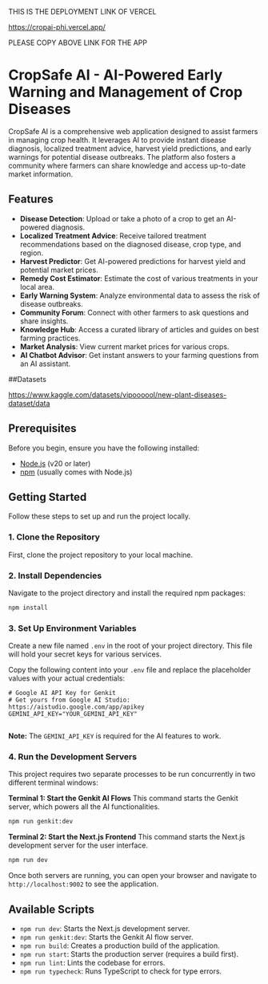 
THIS IS THE DEPLOYMENT LINK OF VERCEL 

https://cropai-phi.vercel.app/

PLEASE COPY ABOVE LINK FOR THE APP







# CropSafe AI - AI-Powered Early Warning and Management of Crop Diseases

CropSafe AI is a comprehensive web application designed to assist farmers in managing crop health. It leverages AI to provide instant disease diagnosis, localized treatment advice, harvest yield predictions, and early warnings for potential disease outbreaks. The platform also fosters a community where farmers can share knowledge and access up-to-date market information.

## Features

- **Disease Detection**: Upload or take a photo of a crop to get an AI-powered diagnosis.
- **Localized Treatment Advice**: Receive tailored treatment recommendations based on the diagnosed disease, crop type, and region.
- **Harvest Predictor**: Get AI-powered predictions for harvest yield and potential market prices.
- **Remedy Cost Estimator**: Estimate the cost of various treatments in your local area.
- **Early Warning System**: Analyze environmental data to assess the risk of disease outbreaks.
- **Community Forum**: Connect with other farmers to ask questions and share insights.
- **Knowledge Hub**: Access a curated library of articles and guides on best farming practices.
- **Market Analysis**: View current market prices for various crops.
- **AI Chatbot Advisor**: Get instant answers to your farming questions from an AI assistant.

##Datasets 

https://www.kaggle.com/datasets/vipoooool/new-plant-diseases-dataset/data

## Prerequisites

Before you begin, ensure you have the following installed:
- [Node.js](https://nodejs.org/en/) (v20 or later)
- [npm](https://www.npmjs.com/) (usually comes with Node.js)

## Getting Started

Follow these steps to set up and run the project locally.

### 1. Clone the Repository

First, clone the project repository to your local machine.

### 2. Install Dependencies

Navigate to the project directory and install the required npm packages:

```bash
npm install
```

### 3. Set Up Environment Variables

Create a new file named `.env` in the root of your project directory. This file will hold your secret keys for various services.

Copy the following content into your `.env` file and replace the placeholder values with your actual credentials:

```env
# Google AI API Key for Genkit
# Get yours from Google AI Studio: https://aistudio.google.com/app/apikey
GEMINI_API_KEY="YOUR_GEMINI_API_KEY"


```

**Note:** The `GEMINI_API_KEY` is required for the AI features to work.

### 4. Run the Development Servers

This project requires two separate processes to be run concurrently in two different terminal windows:

**Terminal 1: Start the Genkit AI Flows**
This command starts the Genkit server, which powers all the AI functionalities.

```bash
npm run genkit:dev
```

**Terminal 2: Start the Next.js Frontend**
This command starts the Next.js development server for the user interface.

```bash
npm run dev
```

Once both servers are running, you can open your browser and navigate to `http://localhost:9002` to see the application.

## Available Scripts

- `npm run dev`: Starts the Next.js development server.
- `npm run genkit:dev`: Starts the Genkit AI flow server.
- `npm run build`: Creates a production build of the application.
- `npm run start`: Starts the production server (requires a build first).
- `npm run lint`: Lints the codebase for errors.
- `npm run typecheck`: Runs TypeScript to check for type errors.
